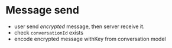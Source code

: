 # Message send

- user send _encrypted_ message, then server receive it.
- check `conversationId` exists
- encode encrypted message withKey from conversation model
